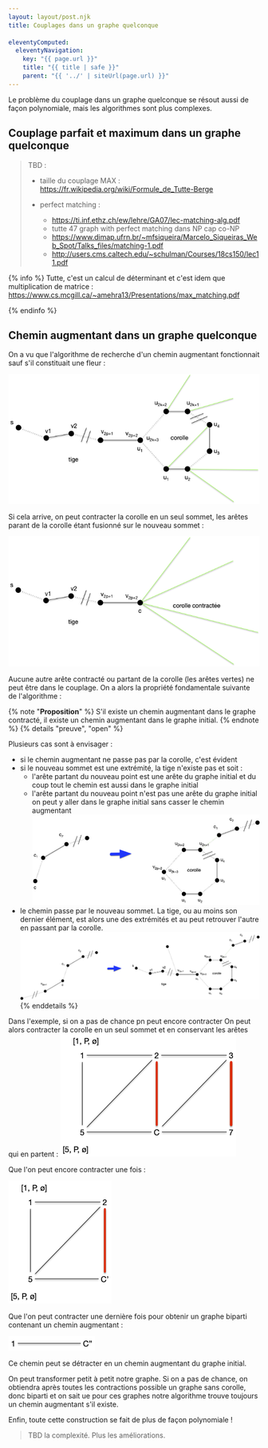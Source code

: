 ```yaml
---
layout: layout/post.njk
title: Couplages dans un graphe quelconque

eleventyComputed:
  eleventyNavigation:
    key: "{{ page.url }}"
    title: "{{ title | safe }}"
    parent: "{{ '../' | siteUrl(page.url) }}"
---
```


Le problème du couplage dans un graphe quelconque se résout aussi de façon polynomiale, mais les algorithmes sont plus complexes.

## Couplage parfait et maximum dans un graphe quelconque

> TBD :
> 
> - taille du couplage MAX : <https://fr.wikipedia.org/wiki/Formule_de_Tutte-Berge>
>
> - perfect matching :
>   - <https://ti.inf.ethz.ch/ew/lehre/GA07/lec-matching-alg.pdf>
>   - tutte 47 graph with perfect matching dans NP cap co-NP
>   - <https://www.dimap.ufrn.br/~mfsiqueira/Marcelo_Siqueiras_Web_Spot/Talks_files/matching-1.pdf>
>   - <http://users.cms.caltech.edu/~schulman/Courses/18cs150/lec11.pdf>

{% info %}
Tutte, c'est un calcul de déterminant et c'est idem que multiplication de matrice : <https://www.cs.mcgill.ca/~amehra13/Presentations/max_matching.pdf>

{% endinfo %}

## Chemin augmentant dans un graphe quelconque

On a vu que l'algorithme de recherche d'un chemin augmentant fonctionnait sauf s'il constituait une fleur :

![contraction fleur 1](./contraction-fleur-1.png)

Si cela arrive, on peut contracter la corolle en un seul sommet, les arêtes parant de la corolle étant fusionné sur le nouveau sommet :

![contraction fleur 2](./contraction-fleur-2.png)

Aucune autre arête contracté ou partant de la corolle (les arêtes vertes) ne peut être dans le couplage. On a alors la propriété fondamentale suivante de l'algorithme :

{% note "**Proposition**" %}
S'il existe un chemin augmentant dans le graphe contracté, il existe un chemin augmentant dans le graphe initial.
{% endnote %}
{% details "preuve", "open" %}

Plusieurs cas sont à envisager :

- si le chemin augmentant ne passe pas par la corolle, c'est évident
- si le nouveau sommet est une extrémité, la tige n'existe pas et soit :
  - l'arête partant du nouveau point est une arête du graphe initial et du coup tout le chemin est aussi dans le graphe initial
  - l'arête partant du nouveau point n'est pas une arête du graphe initial on peut y aller dans le graphe initial sans casser le chemin augmentant
  ![dé-corolle](./de-contraction-fleur-1.png)
- le chemin passe par le nouveau sommet. La tige, ou au moins son dernier élément, est alors une des extrémités et au peut retrouver l'autre en passant par la corolle.
  ![dé-corolle 2](./de-contraction-fleur-2.png)
{% enddetails %}

Dans l'exemple, si on a pas de chance pn peut encore contracter
On peut alors contracter la corolle en un seul sommet et en conservant les arêtes qui en partent :
![contraction fleur exemple](./contraction-fleur-exemple-1.png)

Que l'on peut encore contracter une fois :

![contraction fleur exemple 2](./contraction-fleur-exemple-2.png)

Que l'on peut contracter une dernière fois pour obtenir un graphe biparti contenant un chemin augmentant :

![contraction fleur exemple 3](./contraction-fleur-exemple-3.png)

Ce chemin peut se détracter en un chemin augmentant du graphe initial.

On peut transformer petit à petit notre graphe. Si on a pas de chance, on obtiendra après toutes les contractions possible un graphe sans corolle, donc biparti et on sait ue pour ces graphes notre algorithme trouve toujours un chemin augmentant s'il existe.

Enfin, toute cette construction se fait de plus de façon polynomiale !

> TBD la complexité. Plus les améliorations.
